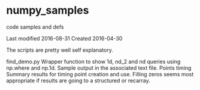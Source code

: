 # numpy_samples
code samples and defs

Last modified 2016-08-31
Created       2016-04-30

The scripts are pretty well self explanatory.


find_demo.py 
    Wrapper function to show 1d, nd_2 and nd queries using np.where and np.1d. 
    Sample output in the associated text file.
Points timing 
    Summary results for timing point creation and use.
    Filling zeros seems most appropriate if results are going to a structured or recarray.
